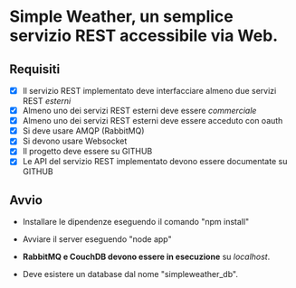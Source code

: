 # Simple Weather, un semplice servizio REST accessibile via Web.

## **Requisiti**
- [x] Il servizio REST implementato deve interfacciare almeno due servizi REST *esterni*
- [x] Almeno uno dei servizi REST esterni deve essere *commerciale* 
- [x] Almeno uno dei servizi REST esterni deve essere acceduto con oauth
- [x] Si deve usare AMQP (RabbitMQ)
- [x] Si devono usare Websocket
- [x] Il progetto deve essere su GITHUB
- [x] Le API del servizio REST implementato devono essere documentate su GITHUB

## **Avvio**

- Installare le dipendenze eseguendo il comando "npm install"

- Avviare il server eseguendo "node app"

- **RabbitMQ e CouchDB devono essere in esecuzione** su _localhost_.

- Deve esistere un database dal nome "simpleweather_db".
